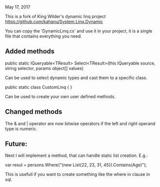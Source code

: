 May 17, 2017

This is a fork of King Wilder's dynamic linq project 
https://github.com/kahanu/System.Linq.Dynamic

You can copy the 'DynamicLinq.cs' and use it in your project, it is a single file that contains everything you need.

## Added methods

public static IQueryable&lt;TResult&gt; Select&lt;TResult&gt;(this IQueryable source, string selector, params object[] values)

Can be used to select dynamic types and cast them to a specific class.

public static class CustomLinq { }

Can be used to create your own user defined methods.

## Changed methods

The & and | operator are now bitwise operators if the left and right operand type is numeric.



## Future:

Next I will implement a method, that can handle static list creation. E.g.:


var resul = persons.Where("(new List<int>{22, 23, 31, 45}).Contains(Age)");

This is usefull if you want to create something like the where in clause in sql.
